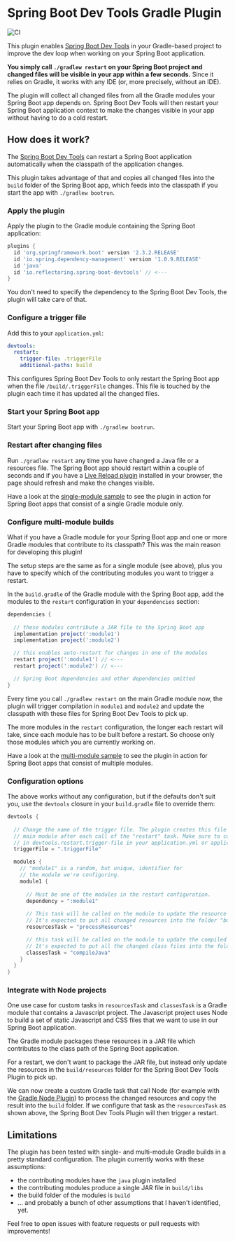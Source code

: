 # Spring Boot Dev Tools Gradle Plugin

![CI](https://github.com/thombergs/spring-devtools-gradle-plugin/workflows/CI/badge.svg)

This plugin enables [Spring Boot Dev Tools](https://docs.spring.io/spring-boot/docs/current/reference/html/using-spring-boot.html#using-boot-devtools) in your Gradle-based project to improve the dev loop when working on your Spring Boot application.

**You simply call `./gradlew restart` on your Spring Boot project and changed files will be visible in your app within a few seconds.** Since it relies on Gradle, it works with any IDE (or, more precisely, without an IDE).

The plugin will collect all changed files from all the Gradle modules your Spring Boot app depends on. Spring Boot Dev Tools will then restart your Spring Boot application context to make the changes visible in your app without having to do a cold restart.

## How does it work?

The [Spring Boot Dev Tools](https://docs.spring.io/spring-boot/docs/current/reference/html/using-spring-boot.html#using-boot-devtools) can restart a Spring Boot application automatically when the classpath of the application changes. 

This plugin takes advantage of that and copies all changed files into the `build` folder of the Spring Boot app, which feeds into the classpath if you start the app with `./gradlew bootrun`. 

### Apply the plugin

Apply the plugin to the Gradle module containing the Spring Boot application:

```groovy
plugins {
  id 'org.springframework.boot' version '2.3.2.RELEASE'
  id 'io.spring.dependency-management' version '1.0.9.RELEASE'
  id 'java'
  id 'io.reflectoring.spring-boot-devtools' // <---
}
```

You don't need to specify the dependency to the Spring Boot Dev Tools, the plugin will take care of that.

### Configure a trigger file

Add this to your `application.yml`:

```yaml
devtools:
  restart:
    trigger-file: .triggerFile
    additional-paths: build
```

This configures Spring Boot Dev Tools to only restart the Spring Boot app when the file `/build/.triggerFile` changes. This file is touched by the plugin each time it has updated all the changed files.

### Start your Spring Boot app 
Start your Spring Boot app with `./gradlew bootrun`.

### Restart after changing files 
Run `./gradlew restart` any time you have changed a Java file or a resources file. The Spring Boot app should restart within a couple of seconds and if you have a [Live Reload plugin](http://livereload.com/) installed in your browser, the page should refresh and make the changes visible.

Have a look at the [single-module sample](/samples/single-module/) to see the plugin in action for Spring Boot apps that consist of a single Gradle module only.

### Configure multi-module builds

What if you have a Gradle module for your Spring Boot app and one or more Gradle modules that contribute to its classpath? This was the main reason for developing this plugin!

The setup steps are the same as for a single module (see above), plus you have to specify which of the contributing modules you want to trigger a restart.

In the `build.gradle` of the Gradle module with the Spring Boot app, add the modules to the `restart` configuration in your `dependencies` section:

```groovy
dependencies {
 
  // these modules contribute a JAR file to the Spring Boot app 
  implementation project(':module1') 
  implementation project(':module2')

  // this enables auto-restart for changes in one of the modules
  restart project(':module1') // <---
  restart project(':module2') // <---

  // Spring Boot dependencies and other dependencies omitted
}
```

Every time you call `./gradlew restart` on the main Gradle module now, the plugin will trigger compilation in `module1` and `module2` and update the classpath with these files for Spring Boot Dev Tools to pick up.

The more modules in the `restart` configuration, the longer each restart will take, since each module has to be built before a restart. So choose only those modules which you are currently working on.

Have a look at the [multi-module sample](/samples/multi-module/) to see the plugin in action for Spring Boot apps that consist of multiple modules.

### Configuration options

The above works without any configuration, but if the defaults don't suit you, use the `devtools` closure in your `build.gradle` file to override them:

```groovy
devtools {
  
  // Change the name of the trigger file. The plugin creates this file in the "build" folder of the
  // main module after each call of the "restart" task. Make sure to configure the same trigger file
  // in devtools.restart.trigger-file in your application.yml or application.properties file.
  triggerFile = ".triggerFile"

  modules {
    // "module1" is a random, but unique, identifier for
    // the module we're configuring.
    module1 {                                  
      
      // Must be one of the modules in the restart configuration.
      dependency = ":module1"                   
      
      // This task will be called on the module to update the resource files in the class path.
      // It's expected to put all changed resources into the folder "build/resources/main".
      resourcesTask = "processResources"

      // this task will be called on the module to update the compiled Java classes in the class path.
      // It's expected to put all the changed class files into the folder "build/classes/java/main".
      classesTask = "compileJava"        
    }
  }
}
```

### Integrate with Node projects

One use case for custom tasks in `resourcesTask` and `classesTask` is a Gradle module that contains a Javascript project. The Javascript project uses Node to build a set of static Javascript and CSS files that we want to use in our Spring Boot application.

The Gradle module packages these resources in a JAR file which contributes to the class path of the Spring Boot application. 

For a restart, we don't want to package the JAR file, but instead only update the resources in the `build/resources` folder for the Spring Boot Dev Tools Plugin to pick up.

We can now create a custom Gradle task that call Node (for example with the [Gradle Node Plugin](https://github.com/node-gradle/gradle-node-plugin)) to process the changed resources and copy the result into the `build` folder. If we configure that task as the `resourcesTask` as shown above, the Spring Boot Dev Tools Plugin will then trigger a restart. 

## Limitations

The plugin has been tested with single- and multi-module Gradle builds in a pretty standard configuration. The plugin currently works with these assumptions:

* the contributing modules have the `java` plugin installed
* the contributing modules produce a single JAR file in `build/libs`
* the build folder of the modules is `build`
* ... and probably a bunch of other assumptions that I haven't identified, yet.

Feel free to open issues with feature requests or pull requests with improvements!